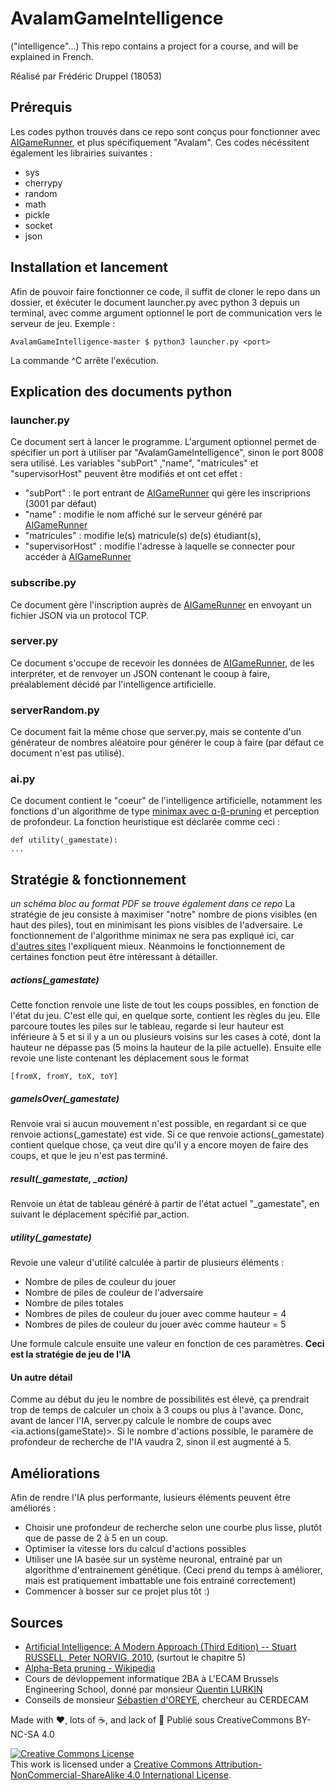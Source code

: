 # AvalamGameIntelligence

("intelligence"...)
This repo contains a project for a course, and will be explained in French.

Réalisé par Frédéric Druppel (18053)

## Prérequis 

Les codes python trouvés dans ce repo sont conçus pour fonctionner avec [AIGameRunner](https://github.com/ECAM-Brussels/AIGameRunner), et plus spécifiquement "Avalam".
Ces codes nécéssitent également les librairies suivantes :

- sys
- cherrypy
- random
- math
- pickle
- socket
- json

## Installation et lancement

Afin de pouvoir faire fonctionner ce code, il suffit de cloner le repo dans un dossier, et éxécuter le document launcher.py avec python 3 depuis un terminal, avec comme argument optionnel le port de communication vers le serveur de jeu.
Exemple :

```
AvalamGameIntelligence-master $ python3 launcher.py <port>
```

La commande ^C arrête l'exécution.

## Explication des documents python

### launcher&#46;py <port>

Ce document sert à lancer le programme. L'argument <port> optionnel permet de spécifier un port à utiliser par  "AvalamGameIntelligence", sinon le port 8008 sera utilisé.
Les variables "subPort" ,"name", "matricules" et "supervisorHost" peuvent être modifiés et ont cet effet :

- "subPort" : le port entrant de [AIGameRunner](https://github.com/ECAM-Brussels/AIGameRunner) qui gère les inscriprions (3001 par défaut)
- "name" : modifie le nom affiché sur le serveur généré par [AIGameRunner](https://github.com/ECAM-Brussels/AIGameRunner)
- "matricules" : modifie le(s) matricule(s) de(s) étudiant(s), 
- "supervisorHost" : modifie l'adresse à laquelle se connecter pour accéder à [AIGameRunner](https://github.com/ECAM-Brussels/AIGameRunner)

### subscribe&#46;py

Ce document gère l'inscription auprès de [AIGameRunner](https://github.com/ECAM-Brussels/AIGameRunner) en envoyant un fichier JSON via un protocol TCP.

### server&#46;py

Ce document s'occupe de recevoir les données de [AIGameRunner](https://github.com/ECAM-Brussels/AIGameRunner), de les interpréter, et de renvoyer un JSON contenant le cooup à faire, préalablement décidé par l'intelligence artificielle.

### serverRandom&#46;py

Ce document fait la même chose que server&#46;py, mais se contente d'un générateur de nombres aléatoire pour générer le coup à faire (par défaut ce document n'est pas utilisé).

### ai&#46;py

Ce document contient le "coeur" de l'intelligence artificielle, notamment les fonctions d'un algorithme de type [minimax avec ɑ-β-pruning](https://en.wikipedia.org/wiki/Alpha–beta_pruning) et perception de profondeur. La fonction heuristique est déclarée comme ceci :

```
def utility(_gamestate):
...
```

## Stratégie & fonctionnement

*un schéma bloc au format PDF se trouve également dans ce repo*
La stratégie de jeu consiste à maximiser "notre" nombre de pions visibles (en haut des piles), tout en minimisant les pions visibles de l'adversaire.
Le fonctionnement de l'algorithme minimax ne sera pas expliqué ici, car [d'autres sites](https://en.wikipedia.org/wiki/Alpha–beta_pruning) l'expliquent mieux. Néanmoins le fonctionnement de certaines fonction peut être intéressant à détailler.

##### actions(_gamestate)

Cette fonction renvoie une liste de tout les coups possibles, en fonction de l'état du jeu. C'est elle qui, en quelque sorte, contient les règles du jeu. 
Elle parcoure toutes les piles sur le tableau, regarde si leur hauteur est inférieure à 5 et si il y a un ou plusieurs voisins sur les cases à coté, dont la hauteur ne dépasse pas (5 moins la hauteur de la pile actuelle).
Ensuite elle revoie une liste contenant les déplacement sous le format

```
[fromX, fromY, toX, toY]
```

##### gameIsOver(_gamestate)

Renvoie vrai si aucun mouvement n'est possible, en regardant si ce que renvoie actions(_gamestate) est vide. Si ce que renvoie actions(_gamestate) contient quelque chose, ça veut dire qu'il y a encore moyen de faire des coups, et que le jeu n'est pas terminé.

##### result(_gamestate, _action)

Renvoie un état de tableau généré à partir de l'état actuel "_gamestate", en suivant le déplacement spécifié par_action.

##### utility(_gamestate)

Revoie une valeur d'utilité calculée à partir de plusieurs éléments :

- Nombre de piles de couleur du jouer
- Nombre de piles de couleur de l'adversaire
- Nombre de piles totales
- Nombres de piles de couleur du jouer avec comme hauteur = 4
- Nombres de piles de couleur du jouer avec comme hauteur = 5

Une formule calcule ensuite une valeur en fonction de ces paramètres.
__Ceci est la stratégie de jeu de l'IA__

#### Un autre détail

Comme au début du jeu le nombre de possibilités est élevé, ça prendrait trop de temps de calculer un choix à 3 coups ou plus à l'avance. Donc, avant de lancer l'IA, server&#46;py calcule le nombre de coups avec <ia&#46;actions(gameState)>. Si le nombre d'actions possible, le paramère de profondeur de recherche de l'IA vaudra 2, sinon il est augmenté à 5.

## Améliorations

Afin de rendre l'IA plus performante, lusieurs éléments peuvent être améliorés :

- Choisir une profondeur de recherche selon une courbe plus lisse, plutôt que de passe de 2 à 5 en un coup.
- Optimiser la vitesse lors du calcul d'actions possibles
- Utiliser une IA basée sur un système neuronal, entrainé par un algorithme d'entrainement génétique. (Ceci prend du temps à améliorer, mais est pratiquement imbattable une fois entrainé correctement)
- Commencer à bosser sur ce projet plus tôt :)

## Sources

- [Artificial Intelligence: A Modern Approach (Third Edition) -- Stuart RUSSELL, Peter NORVIG, 2010](http://aima.cs.berkeley.edu), (surtout le chapitre 5)
- [Alpha-Beta pruning - Wikipedia](https://en.wikipedia.org/wiki/Alpha–beta_pruning)
- Cours de dévloppement informatique 2BA à L'ECAM Brussels Engineering School, donné par monsieur [Quentin LURKIN](https://www.linkedin.com/in/qlurkin/)
- Conseils de monsieur [Sébastien d'OREYE](https://www.linkedin.com/in/sébastien-d-oreye-716283a8/), chercheur au CERDECAM

Made with ❤️, lots of ☕️, and lack of 🛌
Publié sous CreativeCommons BY-NC-SA 4.0

<a rel="license" href="http://creativecommons.org/licenses/by-nc-sa/4.0/"><img alt="Creative Commons License" style="border-width:0" src="https://i.creativecommons.org/l/by-nc-sa/4.0/88x31.png" /></a><br />This work is licensed under a <a rel="license" href="http://creativecommons.org/licenses/by-nc-sa/4.0/">Creative Commons Attribution-NonCommercial-ShareAlike 4.0 International License</a>.
